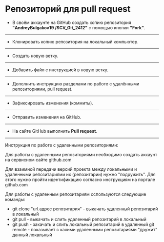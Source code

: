 # Репозиторий для **pull request**
* В своём аккаунте на GitHub создать копию репозитория **"AndreyBulgakov19
/SCV_Git_2412"** с помощью кнопки **"Fork"**.
---
* Клонировать копию репозитория на локальный компьютер.
---
* Создать новую ветку.
---
* Добавить файл с инструкцией в новую ветку.
---
* Дополнить инструкцию разделами по работе с удалёнными репозиториями, pull request.
---
* Зафиксировать изменения (коммиты).
---
* Отправить изменения на GitHub.
---
* На сайте GitHub выполнить **Pull request**.
---
Инструкция по работе с удаленными репозиториями:

Для работы с удаленными репозиториями необходимо создать аккаунт на сервисном сайте github.com

Для взаимной передачи версий проекта между локальными и удаленными репозитариями их (репозитарии) нужно "подружить". Для этого нужно пройти идентификацию согласно инструкциям на портале github.com

Для работы с удаленным репозитариям сспользуются следующие команды:
* git clone "url.адрес репозитария" - выкачать удаленный репозитарий в локальный
* git pull - выкачать и слить удаленный репозитарий в локальный
* git push - закачать и слить локальный репозитарий в удаленный
git remote - показывает с какими удаленными репозитариями "дружит" данный локальный


